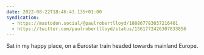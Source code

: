 ```yaml
---
date: 2022-08-22T18:46:43.135+01:00
syndication:
  - https://mastodon.social/@paulrobertlloyd/108867783037216401
  - https://twitter.com/paulrobertlloyd/status/1561772426307833856
---
```

Sat in my happy place, on a Eurostar train headed towards mainland Europe.
